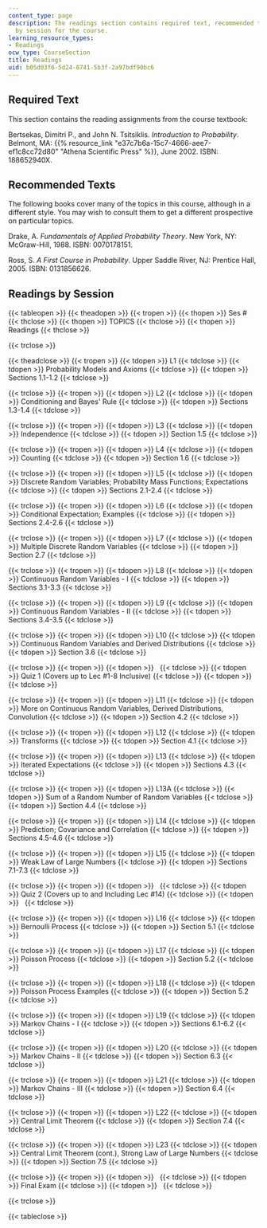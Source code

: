 ```yaml
---
content_type: page
description: The readings section contains required text, recommended texts, and readings
  by session for the course.
learning_resource_types:
- Readings
ocw_type: CourseSection
title: Readings
uid: b05d03f6-5d24-8741-5b3f-2a97bdf90bc6
---
```


Required Text
-------------

This section contains the reading assignments from the course textbook:

Bertsekas, Dimitri P., and John N. Tsitsiklis. _Introduction to Probability_. Belmont, MA: {{% resource_link "e37c7b6a-15c7-4666-aee7-ef1c8cc72d80" "Athena Scientific Press" %}}, June 2002. ISBN: 188652940X.

Recommended Texts
-----------------

The following books cover many of the topics in this course, although in a different style. You may wish to consult them to get a different prospective on particular topics.

Drake, A. _Fundamentals of Applied Probability Theory_. New York, NY: McGraw-Hill, 1988. ISBN: 0070178151.

Ross, S. _A First Course in Probability_. Upper Saddle River, NJ: Prentice Hall, 2005. ISBN: 0131856626.

Readings by Session
-------------------

{{< tableopen >}}
{{< theadopen >}}
{{< tropen >}}
{{< thopen >}}
Ses #
{{< thclose >}}
{{< thopen >}}
TOPICS
{{< thclose >}}
{{< thopen >}}
Readings
{{< thclose >}}

{{< trclose >}}

{{< theadclose >}}
{{< tropen >}}
{{< tdopen >}}
L1
{{< tdclose >}}
{{< tdopen >}}
Probability Models and Axioms
{{< tdclose >}}
{{< tdopen >}}
Sections 1.1-1.2
{{< tdclose >}}

{{< trclose >}}
{{< tropen >}}
{{< tdopen >}}
L2
{{< tdclose >}}
{{< tdopen >}}
Conditioning and Bayes' Rule
{{< tdclose >}}
{{< tdopen >}}
Sections 1.3-1.4
{{< tdclose >}}

{{< trclose >}}
{{< tropen >}}
{{< tdopen >}}
L3
{{< tdclose >}}
{{< tdopen >}}
Independence
{{< tdclose >}}
{{< tdopen >}}
Section 1.5
{{< tdclose >}}

{{< trclose >}}
{{< tropen >}}
{{< tdopen >}}
L4
{{< tdclose >}}
{{< tdopen >}}
Counting
{{< tdclose >}}
{{< tdopen >}}
Section 1.6
{{< tdclose >}}

{{< trclose >}}
{{< tropen >}}
{{< tdopen >}}
L5
{{< tdclose >}}
{{< tdopen >}}
Discrete Random Variables; Probability Mass Functions; Expectations
{{< tdclose >}}
{{< tdopen >}}
Sections 2.1-2.4
{{< tdclose >}}

{{< trclose >}}
{{< tropen >}}
{{< tdopen >}}
L6
{{< tdclose >}}
{{< tdopen >}}
Conditional Expectation; Examples
{{< tdclose >}}
{{< tdopen >}}
Sections 2.4-2.6
{{< tdclose >}}

{{< trclose >}}
{{< tropen >}}
{{< tdopen >}}
L7
{{< tdclose >}}
{{< tdopen >}}
Multiple Discrete Random Variables
{{< tdclose >}}
{{< tdopen >}}
Section 2.7
{{< tdclose >}}

{{< trclose >}}
{{< tropen >}}
{{< tdopen >}}
L8
{{< tdclose >}}
{{< tdopen >}}
Continuous Random Variables - I
{{< tdclose >}}
{{< tdopen >}}
Sections 3.1-3.3
{{< tdclose >}}

{{< trclose >}}
{{< tropen >}}
{{< tdopen >}}
L9
{{< tdclose >}}
{{< tdopen >}}
Continuous Random Variables - II
{{< tdclose >}}
{{< tdopen >}}
Sections 3.4-3.5
{{< tdclose >}}

{{< trclose >}}
{{< tropen >}}
{{< tdopen >}}
L10
{{< tdclose >}}
{{< tdopen >}}
Continuous Random Variables and Derived Distributions
{{< tdclose >}}
{{< tdopen >}}
Section 3.6
{{< tdclose >}}

{{< trclose >}}
{{< tropen >}}
{{< tdopen >}}
 
{{< tdclose >}}
{{< tdopen >}}
Quiz 1 (Covers up to Lec #1-8 Inclusive)
{{< tdclose >}}
{{< tdopen >}}
 
{{< tdclose >}}

{{< trclose >}}
{{< tropen >}}
{{< tdopen >}}
L11
{{< tdclose >}}
{{< tdopen >}}
More on Continuous Random Variables, Derived Distributions, Convolution
{{< tdclose >}}
{{< tdopen >}}
Section 4.2
{{< tdclose >}}

{{< trclose >}}
{{< tropen >}}
{{< tdopen >}}
L12
{{< tdclose >}}
{{< tdopen >}}
Transforms
{{< tdclose >}}
{{< tdopen >}}
Section 4.1
{{< tdclose >}}

{{< trclose >}}
{{< tropen >}}
{{< tdopen >}}
L13
{{< tdclose >}}
{{< tdopen >}}
Iterated Expectations
{{< tdclose >}}
{{< tdopen >}}
Sections 4.3
{{< tdclose >}}

{{< trclose >}}
{{< tropen >}}
{{< tdopen >}}
L13A
{{< tdclose >}}
{{< tdopen >}}
Sum of a Random Number of Random Variables
{{< tdclose >}}
{{< tdopen >}}
Section 4.4
{{< tdclose >}}

{{< trclose >}}
{{< tropen >}}
{{< tdopen >}}
L14
{{< tdclose >}}
{{< tdopen >}}
Prediction; Covariance and Correlation
{{< tdclose >}}
{{< tdopen >}}
Sections 4.5-4.6
{{< tdclose >}}

{{< trclose >}}
{{< tropen >}}
{{< tdopen >}}
L15
{{< tdclose >}}
{{< tdopen >}}
Weak Law of Large Numbers
{{< tdclose >}}
{{< tdopen >}}
Sections 7.1-7.3
{{< tdclose >}}

{{< trclose >}}
{{< tropen >}}
{{< tdopen >}}
 
{{< tdclose >}}
{{< tdopen >}}
Quiz 2 (Covers up to and Including Lec #14)
{{< tdclose >}}
{{< tdopen >}}
 
{{< tdclose >}}

{{< trclose >}}
{{< tropen >}}
{{< tdopen >}}
L16
{{< tdclose >}}
{{< tdopen >}}
Bernoulli Process
{{< tdclose >}}
{{< tdopen >}}
Section 5.1
{{< tdclose >}}

{{< trclose >}}
{{< tropen >}}
{{< tdopen >}}
L17
{{< tdclose >}}
{{< tdopen >}}
Poisson Process
{{< tdclose >}}
{{< tdopen >}}
Section 5.2
{{< tdclose >}}

{{< trclose >}}
{{< tropen >}}
{{< tdopen >}}
L18
{{< tdclose >}}
{{< tdopen >}}
Poisson Process Examples
{{< tdclose >}}
{{< tdopen >}}
Section 5.2
{{< tdclose >}}

{{< trclose >}}
{{< tropen >}}
{{< tdopen >}}
L19
{{< tdclose >}}
{{< tdopen >}}
Markov Chains - I
{{< tdclose >}}
{{< tdopen >}}
Sections 6.1-6.2
{{< tdclose >}}

{{< trclose >}}
{{< tropen >}}
{{< tdopen >}}
L20
{{< tdclose >}}
{{< tdopen >}}
Markov Chains - II
{{< tdclose >}}
{{< tdopen >}}
Section 6.3
{{< tdclose >}}

{{< trclose >}}
{{< tropen >}}
{{< tdopen >}}
L21
{{< tdclose >}}
{{< tdopen >}}
Markov Chains - III
{{< tdclose >}}
{{< tdopen >}}
Section 6.4
{{< tdclose >}}

{{< trclose >}}
{{< tropen >}}
{{< tdopen >}}
L22
{{< tdclose >}}
{{< tdopen >}}
Central Limit Theorem
{{< tdclose >}}
{{< tdopen >}}
Section 7.4
{{< tdclose >}}

{{< trclose >}}
{{< tropen >}}
{{< tdopen >}}
L23
{{< tdclose >}}
{{< tdopen >}}
Central Limit Theorem (cont.), Strong Law of Large Numbers
{{< tdclose >}}
{{< tdopen >}}
Section 7.5
{{< tdclose >}}

{{< trclose >}}
{{< tropen >}}
{{< tdopen >}}
 
{{< tdclose >}}
{{< tdopen >}}
Final Exam
{{< tdclose >}}
{{< tdopen >}}
 
{{< tdclose >}}

{{< trclose >}}

{{< tableclose >}}